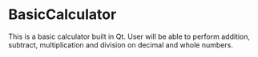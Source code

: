 # BasicCalculator
This is a basic calculator built in Qt. User will be able to perform addition, subtract, multiplication and division on decimal and whole numbers.
